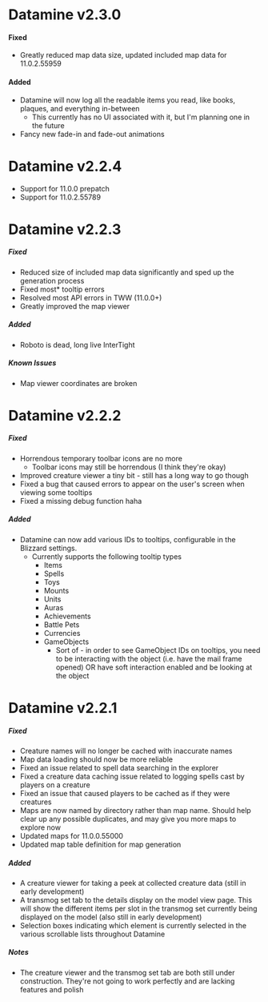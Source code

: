# Datamine v2.3.0

#### Fixed
* Greatly reduced map data size, updated included map data for 11.0.2.55959

#### Added
* Datamine will now log all the readable items you read, like books, plaques, and everything in-between
    * This currently has no UI associated with it, but I'm planning one in the future
* Fancy new fade-in and fade-out animations

# Datamine v2.2.4

* Support for 11.0.0 prepatch
* Support for 11.0.2.55789

# Datamine v2.2.3

##### Fixed
* Reduced size of included map data significantly and sped up the generation process
* Fixed most* tooltip errors
* Resolved most API errors in TWW (11.0.0+)
* Greatly improved the map viewer

##### Added
* Roboto is dead, long live InterTight

##### Known Issues
* Map viewer coordinates are broken

# Datamine v2.2.2

##### Fixed
* Horrendous temporary toolbar icons are no more
    * Toolbar icons may still be horrendous (I think they're okay)
* Improved creature viewer a tiny bit - still has a long way to go though
* Fixed a bug that caused errors to appear on the user's screen when viewing some tooltips
* Fixed a missing debug function haha

##### Added
* Datamine can now add various IDs to tooltips, configurable in the Blizzard settings.
    * Currently supports the following tooltip types
        * Items
        * Spells
        * Toys
        * Mounts
        * Units
        * Auras
        * Achievements
        * Battle Pets
        * Currencies
        * GameObjects
            * Sort of - in order to see GameObject IDs on tooltips, you need to be interacting with the object (i.e. have the mail frame opened) OR have soft interaction enabled and be looking at the object

# Datamine v2.2.1

##### Fixed
* Creature names will no longer be cached with inaccurate names
* Map data loading should now be more reliable
* Fixed an issue related to spell data searching in the explorer
* Fixed a creature data caching issue related to logging spells cast by players on a creature
* Fixed an issue that caused players to be cached as if they were creatures
* Maps are now named by directory rather than map name. Should help clear up any possible duplicates, and may give you more maps to explore now
* Updated maps for 11.0.0.55000
* Updated map table definition for map generation

##### Added
* A creature viewer for taking a peek at collected creature data (still in early development)
* A transmog set tab to the details display on the model view page. This will show the different items per slot in the transmog set currently being displayed on the model (also still in early development)
* Selection boxes indicating which element is currently selected in the various scrollable lists throughout Datamine

##### Notes
* The creature viewer and the transmog set tab are both still under construction. They're not going to work perfectly and are lacking features and polish